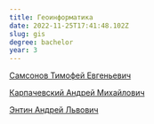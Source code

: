 ```yaml
---
title: Геоинформатика
date: 2022-11-25T17:41:48.102Z
slug: gis
degree: bachelor
year: 3
---
```


[Самсонов Тимофей Евгеньевич](./people/samsonov)

[Карпачевский Андрей Михайлович](./people/karpachevskii)

[Энтин Андрей Львович](./people/entin)
